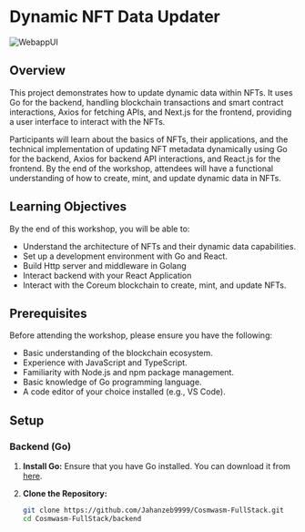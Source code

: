 # Dynamic NFT Data Updater
![WebappUI](/public/app.png)


## Overview

This project demonstrates how to update dynamic data within NFTs. It uses Go for the backend, handling blockchain transactions and smart contract interactions, Axios for fetching APIs, and Next.js for the frontend, providing a user interface to interact with the NFTs.

Participants will learn about the basics of NFTs, their applications, and the technical implementation of updating NFT metadata dynamically using Go for the backend, Axios for backend API interactions, and React.js for the frontend. By the end of the workshop, attendees will have a functional understanding of how to create, mint, and update dynamic data in NFTs.

## Learning Objectives

By the end of this workshop, you will be able to:

- Understand the architecture of NFTs and their dynamic data capabilities.
- Set up a development environment with Go and React.
- Build Http server and middleware in Golang
- Interact backend with your React Application
- Interact with the Coreum blockchain to create, mint, and update NFTs.

## Prerequisites

Before attending the workshop, please ensure you have the following:

- Basic understanding of the blockchain ecosystem.
- Experience with JavaScript and TypeScript.
- Familiarity with Node.js and npm package management.
- Basic knowledge of Go programming language.
- A code editor of your choice installed (e.g., VS Code).

## Setup

### Backend (Go)

1. **Install Go:** Ensure that you have Go installed. You can download it from [here](https://golang.org/dl/).

2. **Clone the Repository:**
   ```bash
   git clone https://github.com/Jahanzeb9999/Cosmwasm-FullStack.git
   cd Cosmwasm-FullStack/backend

